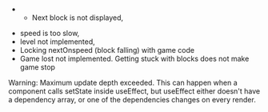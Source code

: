 + * Next block is not displayed,
* speed is too slow,
* level not implemented,
* Locking nextOnspeed (block falling) with game code
* Game lost not implemented. Getting stuck with blocks does not make game stop


Warning: Maximum update depth exceeded. This can happen when a component calls setState inside useEffect, but useEffect either doesn't have a dependency array, or one of the dependencies changes on every render.